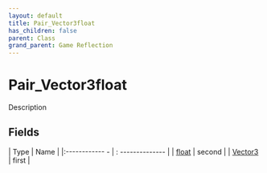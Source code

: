```yaml
---
layout: default
title: Pair_Vector3float
has_children: false
parent: Class
grand_parent: Game Reflection
---
```

# Pair_Vector3float
Description 

## Fields
| Type | Name |
|:------------ - | : -------------- |
| [float](game-reflection/components/float.md) | second |
| [Vector3](game-reflection/classes/vector3.md) | first |
